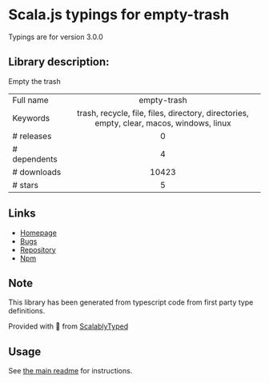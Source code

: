 
# Scala.js typings for empty-trash

Typings are for version 3.0.0

## Library description:
Empty the trash

|                    |                 |
| ------------------ | :-------------: |
| Full name          | empty-trash |
| Keywords           | trash, recycle, file, files, directory, directories, empty, clear, macos, windows, linux |
| # releases         | 0 |
| # dependents       | 4 |
| # downloads        | 10423 |
| # stars            | 5 |

## Links
- [Homepage](https://github.com/sindresorhus/empty-trash#readme)
- [Bugs](https://github.com/sindresorhus/empty-trash/issues)
- [Repository](https://github.com/sindresorhus/empty-trash)
- [Npm](https://www.npmjs.com/package/empty-trash)
    


## Note
This library has been generated from typescript code from first party type definitions.

Provided with :purple_heart: from [ScalablyTyped](https://github.com/oyvindberg/ScalablyTyped)

## Usage
See [the main readme](../../readme.md) for instructions.


